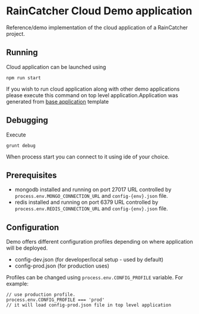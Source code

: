 # RainCatcher Cloud Demo application

Reference/demo implementation of the cloud application of a RainCatcher project.

## Running

Cloud application can be launched using

    npm run start

If you wish to run cloud application along with other demo applications please execute this command on top level application.Application was generated from [base application](../../examples/base) template

## Debugging

Execute

    grunt debug

When process start you can connect to it using ide of your choice.

## Prerequisites

- mongodb installed and running on port 27017
URL controlled by `process.env.MONGO_CONNECTION_URL` and `config-{env}.json` file.
- redis installed and running on port 6379
URL controlled by `process.env.REDIS_CONNECTION_URL` and `config-{env}.json` file.

## Configuration

Demo offers different configuration profiles depending on where application will be deployed.

- config-dev.json (for developer/local setup - used by default)
- config-prod.json (for production uses)

Profiles can be changed using `process.env.CONFIG_PROFILE` variable.
For example:
```
// use production profile.
process.env.CONFIG_PROFILE === 'prod'
// it will load config-prod.json file in top level application
```
